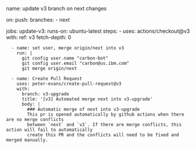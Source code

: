 name: update v3 branch on next changes

on:
push:
branches: - next

jobs:
update-v3:
runs-on: ubuntu-latest
steps: - uses: actions/checkout@v3
with:
ref: v3
fetch-depth: 0

      - name: set user, merge origin/next into v3
        run: |
          git config user.name "carbon-bot"
          git config user.email "carbon@us.ibm.com"
          git merge origin/next

      - name: Create Pull Request
        uses: peter-evans/create-pull-request@v3
        with:
          branch: v3-upgrade
          title: '[v3] Automated merge next into v3-upgrade'
          body: |
            ### Automatic merge of next into v3-upgrade
            This pr is opened automatically by github actions when there are no merge conflicts
            between `next` and `v3`. If there are merge conflicts, this action will fail to automatically
            create this PR and the conflicts will need to be fixed and merged manually.
